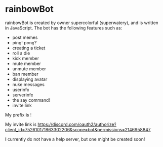 # rainbowBot
rainbowBot is created by owner supercolorful (superwatery), and is written in JavaScript. The bot has the following features such as:

- post memes
- ping! pong?
- creating a ticket
- roll a die
- kick member
- mute member
- unmute member 
- ban member
- displaying avatar
- nuke messages 
- userinfo
- serverinfo
- the say command! 
- invite link

My prefix is !

My invite link is https://discord.com/oauth2/authorize?client_id=752610171863302206&scope=bot&permissions=2146958847 

I currently do not have a help server, but one might be created soon! 
